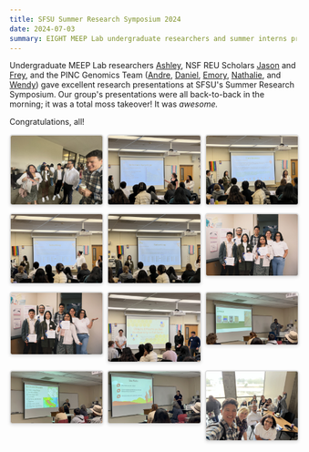 ```yaml
---
title: SFSU Summer Research Symposium 2024
date: 2024-07-03
summary: EIGHT MEEP Lab undergraduate researchers and summer interns presented their work at the 2024 SFSU Summer Symposium!
---
```


Undergraduate MEEP Lab researchers [Ashley](../../content/authors/AshleyMeinke/), NSF REU Scholars [Jason](../../../author/JasonTate/) and [Frey](../../../author/FreyRogers/), and the PINC Genomics Team ([Andre](../../../author/AndreTran/), [Daniel](../../../author/DanielLee/), [Emory](../../../author/EmoryAdelman/), [Nathalie](../../../author/NathalieAquino/), and [Wendy](../../../author/WendyKo/)) gave excellent research presentations at SFSU's Summer Research Symposium. 
Our group's presentations were all back-to-back in the morning; it was a total moss takeover! It was *awesome.*

Congratulations, all!

<div class="photo-gallery">
    <a href="receiving_pointers.jpeg" target="_blank">
        <img src="receiving_pointers.jpeg" alt="The members of the PINC Genomics receiving their pointer gift from Mentor Richard">
    </a>
    <a href="Emory.jpeg" target="_blank">
        <img src="Emory.jpeg" alt="Emory presenting with a pointer">
    </a>
    <a href="Wendy.jpeg" target="_blank">
        <img src="Wendy.jpeg" alt="Wendy presenting">
    </a>
    <a href="Andre.jpeg" target="_blank">
        <img src="Andre.jpeg" alt="Andre presenting">
    </a>
    <a href="Daniel.jpeg" target="_blank">
        <img src="Daniel.jpeg" alt="Daniel presenting">
    </a>
    <a href="Genomics_PINC.jpg" target="_blank">
        <img src="Genomics_PINC.jpg" alt="The members of the PINC Genomics team smiling with their certificates">
    </a>
    <a href="Genomics_PINC_fun.jpg" target="_blank">
        <img src="Genomics_PINC_fun.jpg" alt="The members of the PINC Genomics team doing silly poses with their certificates">
    </a>
    <a href="Ashley_PINC.jpeg" target="_blank">
        <img src="Ashley_PINC.jpeg" alt="Ashley presenting with her PINC group">
    </a>
    <a href="Jason.JPG" target="_blank">
        <img src="Jason.JPG" alt="Jason presenting">
    </a>
    <a href="Frey.JPG" target="_blank">
        <img src="Frey.JPG" alt="Frey presenting">
    </a>
    <a href="Ashley.JPG" target="_blank">
        <img src="Ashley.JPG" alt="Ashley presenting">
    </a>
    <a href="after.jpeg" target="_blank">
        <img src="after.jpeg" alt="Some MEEP Lab members enjoying lunch after the symposium">
    </a>
</div>

<style>
  .photo-gallery {
    display: grid;
    grid-template-columns: repeat(auto-fit, minmax(150px, 1fr));
    gap: 10px;
  }
  .photo-gallery img {
    width: 100%;
    height: auto;
    border: 2px solid #ddd;
    border-radius: 5px;
    box-shadow: 0 2px 5px rgba(0, 0, 0, 0.1);
    transition: transform 0.2s ease;
  }
  .photo-gallery img:hover {
    transform: scale(1.05);
  }
</style>

